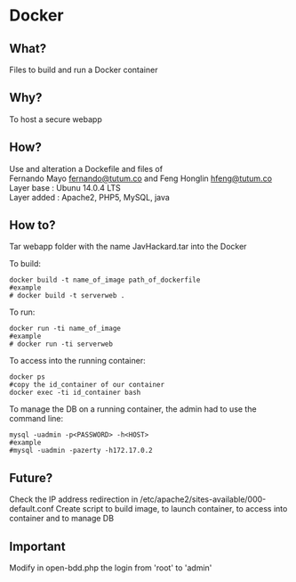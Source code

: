 # Docker

## What?
Files to build and run a Docker container

## Why?
To host a secure webapp 

## How?
Use and alteration a Dockefile and files of <br />
Fernando Mayo <fernando@tutum.co> and Feng Honglin <hfeng@tutum.co> <br />
Layer base : Ubunu 14.0.4 LTS <br />
Layer added : Apache2, PHP5, MySQL, java

## How to?
Tar webapp folder with the name JavHackard.tar into the Docker <br />

To build:
```Shell
docker build -t name_of_image path_of_dockerfile
#example
# docker build -t serverweb .
```

To run:
```Shell
docker run -ti name_of_image
#example
# docker run -ti serverweb
```

To access into the running container:
```Shell
docker ps
#copy the id_container of our container
docker exec -ti id_container bash
```

To manage the DB on a running container, the admin had to use the command line:
```Shell
mysql -uadmin -p<PASSWORD> -h<HOST>
#example
#mysql -uadmin -pazerty -h172.17.0.2
```

## Future?

Check the IP address redirection in /etc/apache2/sites-available/000-default.conf
Create script to build image, to launch container, to access into container and to manage DB

## Important

Modify in open-bdd.php the login from 'root' to 'admin'
